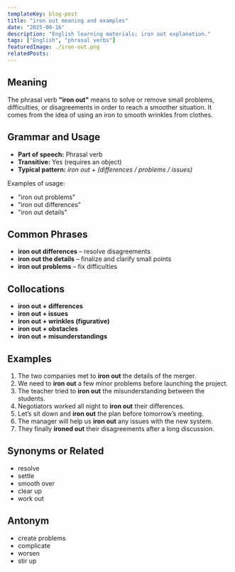 ```yaml
---
templateKey: blog-post
title: "iron out meaning and examples"
date: "2025-09-16"
description: "English learning materials; iron out explanation."
tags: ["English", "phrasal verbs"]
featuredImage: ./iron-out.png
relatedPosts:
---
```


## Meaning

The phrasal verb **"iron out"** means to solve or remove small problems, difficulties, or disagreements in order to reach a smoother situation. It comes from the idea of using an iron to smooth wrinkles from clothes.

## Grammar and Usage

- **Part of speech:** Phrasal verb
- **Transitive:** Yes (requires an object)
- **Typical pattern:** _iron out + (differences / problems / issues)_

Examples of usage:

- "iron out problems"
- "iron out differences"
- "iron out details"

## Common Phrases

- **iron out differences** – resolve disagreements
- **iron out the details** – finalize and clarify small points
- **iron out problems** – fix difficulties

## Collocations

- **iron out + differences**
- **iron out + issues**
- **iron out + wrinkles (figurative)**
- **iron out + obstacles**
- **iron out + misunderstandings**

## Examples

1. The two companies met to **iron out** the details of the merger.
2. We need to **iron out** a few minor problems before launching the project.
3. The teacher tried to **iron out** the misunderstanding between the students.
4. Negotiators worked all night to **iron out** their differences.
5. Let’s sit down and **iron out** the plan before tomorrow’s meeting.
6. The manager will help us **iron out** any issues with the new system.
7. They finally **ironed out** their disagreements after a long discussion.

## Synonyms or Related

- resolve
- settle
- smooth over
- clear up
- work out

## Antonym

- create problems
- complicate
- worsen
- stir up
